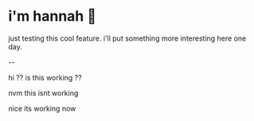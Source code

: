 # i'm hannah 🐙

just testing this cool feature. i'll put something more interesting here one day.

-- 

hi ?? is this working ?? 

nvm this isnt working

nice its working now
